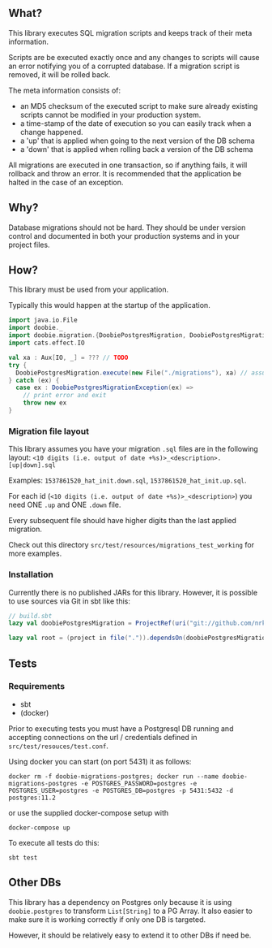 ## What?

This library executes SQL migration scripts and keeps track of their meta information.

Scripts are be executed exactly once and any changes to scripts will cause an error notifying you of a corrupted database. If a migration script is removed, it will be rolled back.

The meta information consists of:

- an MD5 checksum of the executed script to make sure already existing scripts cannot be modified in your production system.
- a time-stamp of the date of execution so you can easily track when a change happened.
- a 'up' that is applied when going to the next version of the DB schema
- a 'down' that is applied when rolling back a version of the DB schema 

All migrations are executed in one transaction, so if anything fails, it will rollback and throw an error.
It is recommended that the application be halted in the case of an exception.

## Why?

Database migrations should not be hard. They should be under version control and documented in both your production systems and in your project files.

## How?

This library must be used from your application.

Typically this would happen at the startup of the application.

```scala
import java.io.File
import doobie._
import doobie.migration.{DoobiePostgresMigration, DoobiePostgresMigrationException}
import cats.effect.IO

val xa : Aux[IO, _] = ??? // TODO
try {
  DoobiePostgresMigration.execute(new File("./migrations"), xa) // assumes you have migrations in this dir
} catch (ex) {
  case ex : DoobiePostgresMigrationException(ex) =>
    // print error and exit
    throw new ex
}

```

### Migration file layout

This library assumes you have your migration `.sql` files are in the following layout:
`<10 digits (i.e. output of date +%s)>_<description>.[up|down].sql`

Examples: `1537861520_hat_init.down.sql`, `1537861520_hat_init.up.sql`.

For each id (`<10 digits (i.e. output of date +%s)>_<description>`) you need ONE `.up` and ONE `.down` file.

Every subsequent file should have higher digits than the last applied migration.

Check out this directory `src/test/resources/migrations_test_working` for more examples. 

### Installation

Currently there is no published JARs for this library.
However, it is possible to use sources via Git in sbt like this:

```scala
// build.sbt
lazy val doobiePostgresMigration = ProjectRef(uri("git://github.com/nrkno/doobie-postgres-migration.git"), "doobie-postgres-migration")

lazy val root = (project in file(".")).dependsOn(doobiePostgresMigration)
```

## Tests
### Requirements
- sbt
- (docker)

Prior to executing tests you must have a Postgresql DB running and accepting connections on the url / credentials defined in `src/test/resouces/test.conf`.

Using docker you can start (on port 5431) it as follows:

```
docker rm -f doobie-migrations-postgres; docker run --name doobie-migrations-postgres -e POSTGRES_PASSWORD=postgres -e POSTGRES_USER=postgres -e POSTGRES_DB=postgres -p 5431:5432 -d postgres:11.2
```

or use the supplied docker-compose setup with

```
docker-compose up
```

To execute all tests do this:

```
sbt test
```

## Other DBs
This library has a dependency on Postgres only because it is using `doobie.postgres` to transform `List[String]` to a PG Array. It also easier to make sure it is working correctly if only one DB is targeted.

However, it should be relatively easy to extend it to other DBs if need be.
